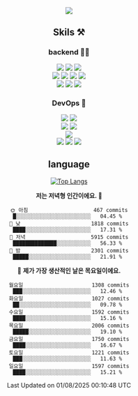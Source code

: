 <div align="center">

<a href="https://hhpluscertificateofcompletion.oopy.io/">
  <img src="https://static.spartacodingclub.kr/hanghae99/plus/completion/badge_black.svg" />
</a>

## Skils ⚒️

### backend 🧑‍💻
  
<img src="https://img.shields.io/badge/Java-FF6600?style=flat-square&logo=buymeacoffee&logoColor=white"/>
<img src="https://img.shields.io/badge/Go-0099FF?style=flat-square&logo=go&logoColor=white"/>
<img src="https://img.shields.io/badge/Kotlin-7F52FF?style=flat-square&logo=kotlin&logoColor=white"/>
  
  
<br />
  
<img src="https://img.shields.io/badge/Spring-339933?style=flat-square&logo=Spring&logoColor=white"/>
<img src="https://img.shields.io/badge/Spring Boot-339933?style=flat-square&logo=Spring Boot&logoColor=white"/>
<img src="https://img.shields.io/badge/Spring Security-339933?style=flat-square&logo=Spring Security&logoColor=white"/>
  
<img src="https://img.shields.io/badge/Spring Data JPA-339933?style=flat-square&logo=Hibernate&logoColor=white"/>

<br />
  
  <img src="https://img.shields.io/badge/mysql-0099FF?style=flat-square&logo=mysql&logoColor=white"/>
  <img src="https://img.shields.io/badge/mariadb-0099FF?style=flat-square&logo=mariadb&logoColor=white"/>
  <img src="https://img.shields.io/badge/mongoDB-47A248?style=flat-square&logo=mongodb&logoColor=white"/>
  
  
### DevOps 🚀
  
  <img src="https://img.shields.io/badge/docker-2496ED?style=flat-square&logo=docker&logoColor=white"/>
  <img src="https://img.shields.io/badge/kubernetes-326CE5?style=flat-square&logo=kubernetes&logoColor=white"/>
  
  <br />
  
  <img src="https://img.shields.io/badge/Github Actions-2088FF?style=flat-square&logo=githubactions&logoColor=white"/>
  <img src="https://img.shields.io/badge/Jenkins-D24939?style=flat-square&logo=jenkins&logoColor=white"/>
  
  
  <br />
  <img src="https://img.shields.io/badge/terraform-7B42BC?style=flat-square&logo=terraform&logoColor=white"/>
  
  <br />
  <img src="https://img.shields.io/badge/Amazon AWS-232F3E?style=flat-square&logo=Amazon AWS&logoColor=white"/>

  <img src="https://img.shields.io/badge/GCP-4285F4?style=flat-square&logo=googlecloud&logoColor=white"/>
  <img src="https://img.shields.io/badge/NCP-03C75A?style=flat-square&logo=naver&logoColor=white"/>
  
  
## language

[![Top Langs](https://github-readme-stats.vercel.app/api/top-langs/?username=zxcv9203&hide=html&exclude_repo=zxcv9203.github.io,golB&theme=grate-gatsby)](https://github.com/zxcv9203/github-readme-stats)
  
<!--START_SECTION:waka-->
**저는 저녁형 인간이에요. 🦉** 

```text
🌞 아침                     467 commits         █░░░░░░░░░░░░░░░░░░░░░░░░   04.45 % 
🌆 낮　                     1818 commits        ████░░░░░░░░░░░░░░░░░░░░░   17.31 % 
🌃 저녁                     5915 commits        ██████████████░░░░░░░░░░░   56.33 % 
🌙 밤　                     2301 commits        █████░░░░░░░░░░░░░░░░░░░░   21.91 % 
```
📅 **제가 가장 생산적인 날은 목요일이에요.** 

```text
월요일                      1308 commits        ███░░░░░░░░░░░░░░░░░░░░░░   12.46 % 
화요일                      1027 commits        ██░░░░░░░░░░░░░░░░░░░░░░░   09.78 % 
수요일                      1592 commits        ████░░░░░░░░░░░░░░░░░░░░░   15.16 % 
목요일                      2006 commits        █████░░░░░░░░░░░░░░░░░░░░   19.10 % 
금요일                      1750 commits        ████░░░░░░░░░░░░░░░░░░░░░   16.67 % 
토요일                      1221 commits        ███░░░░░░░░░░░░░░░░░░░░░░   11.63 % 
일요일                      1597 commits        ████░░░░░░░░░░░░░░░░░░░░░   15.21 % 
```



 Last Updated on 01/08/2025 00:10:48 UTC
<!--END_SECTION:waka-->
  
</div>

